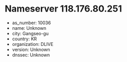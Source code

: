 # Nameserver 118.176.80.251

* as_number: 10036
* name: Unknown
* city: Gangseo-gu
* country: KR
* organization: DLIVE
* version: Unknown
* dnssec: Unknown
